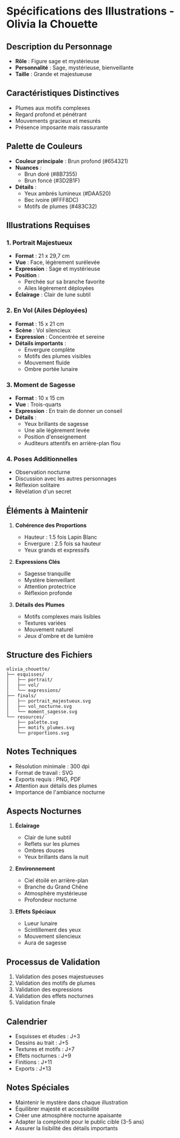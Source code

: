 # Spécifications des Illustrations - Olivia la Chouette

## Description du Personnage
- **Rôle** : Figure sage et mystérieuse
- **Personnalité** : Sage, mystérieuse, bienveillante
- **Taille** : Grande et majestueuse

## Caractéristiques Distinctives
- Plumes aux motifs complexes
- Regard profond et pénétrant
- Mouvements gracieux et mesurés
- Présence imposante mais rassurante

## Palette de Couleurs
- **Couleur principale** : Brun profond (#654321)
- **Nuances** : 
  - Brun doré (#8B7355)
  - Brun foncé (#3D2B1F)
- **Détails** :
  - Yeux ambrés lumineux (#DAA520)
  - Bec ivoire (#FFF8DC)
  - Motifs de plumes (#483C32)

## Illustrations Requises

### 1. Portrait Majestueux
- **Format** : 21 x 29,7 cm
- **Vue** : Face, légèrement surélevée
- **Expression** : Sage et mystérieuse
- **Position** : 
  - Perchée sur sa branche favorite
  - Ailes légèrement déployées
- **Éclairage** : Clair de lune subtil

### 2. En Vol (Ailes Déployées)
- **Format** : 15 x 21 cm
- **Scène** : Vol silencieux
- **Expression** : Concentrée et sereine
- **Détails importants** :
  - Envergure complète
  - Motifs des plumes visibles
  - Mouvement fluide
  - Ombre portée lunaire

### 3. Moment de Sagesse
- **Format** : 10 x 15 cm
- **Vue** : Trois-quarts
- **Expression** : En train de donner un conseil
- **Détails** :
  - Yeux brillants de sagesse
  - Une aile légèrement levée
  - Position d'enseignement
  - Auditeurs attentifs en arrière-plan flou

### 4. Poses Additionnelles
- Observation nocturne
- Discussion avec les autres personnages
- Réflexion solitaire
- Révélation d'un secret

## Éléments à Maintenir
1. **Cohérence des Proportions**
   - Hauteur : 1.5 fois Lapin Blanc
   - Envergure : 2.5 fois sa hauteur
   - Yeux grands et expressifs

2. **Expressions Clés**
   - Sagesse tranquille
   - Mystère bienveillant
   - Attention protectrice
   - Réflexion profonde

3. **Détails des Plumes**
   - Motifs complexes mais lisibles
   - Textures variées
   - Mouvement naturel
   - Jeux d'ombre et de lumière

## Structure des Fichiers
```
olivia_chouette/
├── esquisses/
│   ├── portrait/
│   ├── vol/
│   └── expressions/
├── finals/
│   ├── portrait_majestueux.svg
│   ├── vol_nocturne.svg
│   └── moment_sagesse.svg
└── resources/
    ├── palette.svg
    ├── motifs_plumes.svg
    └── proportions.svg
```

## Notes Techniques
- Résolution minimale : 300 dpi
- Format de travail : SVG
- Exports requis : PNG, PDF
- Attention aux détails des plumes
- Importance de l'ambiance nocturne

## Aspects Nocturnes
1. **Éclairage**
   - Clair de lune subtil
   - Reflets sur les plumes
   - Ombres douces
   - Yeux brillants dans la nuit

2. **Environnement**
   - Ciel étoilé en arrière-plan
   - Branche du Grand Chêne
   - Atmosphère mystérieuse
   - Profondeur nocturne

3. **Effets Spéciaux**
   - Lueur lunaire
   - Scintillement des yeux
   - Mouvement silencieux
   - Aura de sagesse

## Processus de Validation
1. Validation des poses majestueuses
2. Validation des motifs de plumes
3. Validation des expressions
4. Validation des effets nocturnes
5. Validation finale

## Calendrier
- Esquisses et études : J+3
- Dessins au trait : J+5
- Textures et motifs : J+7
- Effets nocturnes : J+9
- Finitions : J+11
- Exports : J+13

## Notes Spéciales
- Maintenir le mystère dans chaque illustration
- Équilibrer majesté et accessibilité
- Créer une atmosphère nocturne apaisante
- Adapter la complexité pour le public cible (3-5 ans)
- Assurer la lisibilité des détails importants